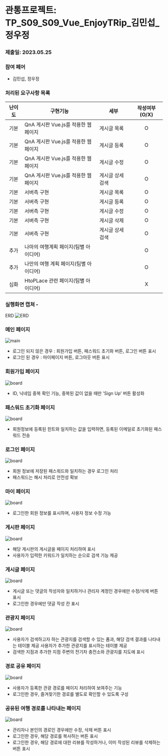 # 관통프로젝트: TP_S09_S09_Vue_EnjoyTRip_김민섭_정우정
### 제출일: 2023.05.25

### 참여 페어
- 김민섭, 정우정

### 처리된 요구사항 목록

|난이도|구현기능|세부| 작성여부(O/X) |
|:---:|---|---|:---------:|
|기본|QnA 게시판 Vue.js를 적용한 웹페이지|게시글 목록|     O     |
|기본|QnA 게시판 Vue.js를 적용한 웹페이지|게시글 등록|     O     |
|기본|QnA 게시판 Vue.js를 적용한 웹페이지|게시글 수정|     O     |
|기본|QnA 게시판 Vue.js를 적용한 웹페이지|게시글 상세 검색|     O     |
|기본|서버측 구현|게시글 목록|     O     |
|기본|서버측 구현|게시글 등록|     O     |
|기본|서버측 구현|게시글 수정|     O     |
|기본|서버측 구현|게시글 삭제|     O     |
|기본|서버측 구현|게시글 상세 검색|     O     |
|추가|나마의 여행계획 페이지(팀별 아이디어)||     O     |
|추가|나만의 여행 계획 페이지(팀별 아이디어)||     O     |
|심화|HtoPLace 관련 페이지(팀별 아이디어)||     X     |

### 실행화면 캡쳐 -

ERD
![ERD](./img/erd.png)

### 메인 페이지
![main](./img/main.png)
* 로그인 되지 않은 경우 : 회원가입 버튼, 패스워드 초기화 버튼, 로그인 버튼 표시
* 로그인 된 경우 : 마이페이지 버튼, 로그아웃 버튼 표시


### 회원가입 페이지
![board](./img/signup.png)
* ID, 닉네임 중복 확인 기능, 중복된 값이 없을 때만 'Sign Up' 버튼 활성화


### 패스워드 초기화 페이지
![board](./img/reset.png)
* 회원정보에 등록된 힌트와 일치하는 값을 입력하면, 등록된 이메일로 초기화된 패스워드 전송


### 로그인 페이지
![board](./img/login.png)
* 회원 정보에 저장된 패스워드와 일치하는 경우 로그인 처리
* 패스워드는 해시 처리로 안전성 확보


### 마이 페이지
![board](./img/mypage.png)
* 로그인한 회원 정보를 표시하며, 사용자 정보 수정 가능


### 게시판 페이지
![board](./img/community.png)
* 해당 게시판의 게시글을 페이지 처리하여 표시
* 사용자가 입력한 키워드가 일치하는 순으로 검색 기능 제공


### 게시글 페이지
![board](./img/postinfo.png)
* 게시글 또는 댓글의 작성자와 일치하거나 관리자 계정인 경우에만 수정/삭제 버튼 표시
* 로그인한 경우에만 댓글 작성 칸 표시


### 관광지 페이지
![board](./img/tourist.png)
* 사용자가 검색하고자 하는 관광지를 검색할 수 있는 폼과, 해당 검색 결과를 나타내는 테이블 제공
사용자가 추가한 관광지를 표시하는 테이블 제공
* 검색한 지점과 추가한 지점 주변의 전기차 충전소와 관광지를 지도에 표시


### 경로 공유 페이지
![board](./img/share.png)
* 사용자가 등록한 관광 경로를 페이지 처리하여 보여주는 기능
* 로그인한 경우, 즐겨찾기한 경로를 별도로 확인할 수 있도록 구성


### 공유된 여행 경로를 나타내는 페이지
![board](./img/map.png)
* 관리자나 본인의 경로인 경우에만 수정, 삭제 버튼 표시
* 로그인한 경우, 해당 경로를 복사하는 버튼 표시
* 로그인한 경우, 해당 경로에 대한 리뷰를 작성하거나, 이미 작성된 리뷰를 삭제하는 버튼 표시